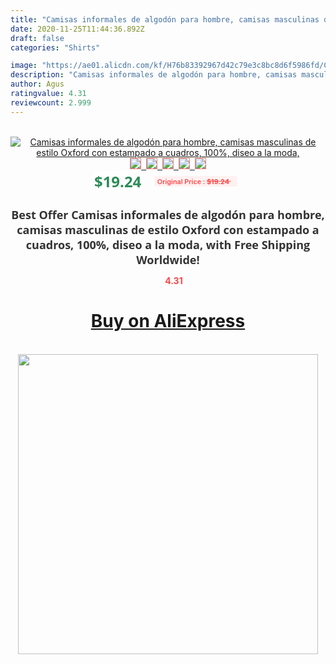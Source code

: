 ```yaml
---
title: "Camisas informales de algodón para hombre, camisas masculinas de estilo Oxford con estampado a cuadros, 100%, diseo a la moda,"
date: 2020-11-25T11:44:36.892Z
draft: false
categories: "Shirts"

image: "https://ae01.alicdn.com/kf/H76b83392967d42c79e3c8bc8d6f5986fd/Camisas-informales-de-algodón-para-hombre-camisas-masculinas-de-estilo-Oxford-con-estampado-a-cuadros-100.jpg"
description: "Camisas informales de algodón para hombre, camisas masculinas de estilo Oxford con estampado a cuadros, 100%, diseo a la moda,"
author: Agus
ratingvalue: 4.31
reviewcount: 2.999
---
```

<br>
<div style="text-align: center;">
<a href="https://s.click.aliexpress.com/e/_99fZlb" target="_blank" rel="nofollow noopener noreferrer"><img alt="Camisas informales de algodón para hombre, camisas masculinas de estilo Oxford con estampado a cuadros, 100%, diseo a la moda," class="magnifier-image" src="https://ae01.alicdn.com/kf/H76b83392967d42c79e3c8bc8d6f5986fd/Camisas-informales-de-algodón-para-hombre-camisas-masculinas-de-estilo-Oxford-con-estampado-a-cuadros-100.jpg_640x640.jpg">
<br>
<img style="border:1px solid salmon" src="https://ae01.alicdn.com/kf/H76b83392967d42c79e3c8bc8d6f5986fd/Camisas-informales-de-algodón-para-hombre-camisas-masculinas-de-estilo-Oxford-con-estampado-a-cuadros-100.jpg_120x120.jpg">&nbsp;&nbsp;<img style="border:1px solid salmon" src="https://ae01.alicdn.com/kf/H63f504be758643dd83eea95f04975607j/Camisas-informales-de-algodón-para-hombre-camisas-masculinas-de-estilo-Oxford-con-estampado-a-cuadros-100.jpg_120x120.jpg">&nbsp;&nbsp;<img style="border:1px solid salmon" src="https://ae01.alicdn.com/kf/Hccf1c4d5943f4a6199c386ee0e07686ey/Camisas-informales-de-algodón-para-hombre-camisas-masculinas-de-estilo-Oxford-con-estampado-a-cuadros-100.jpg_120x120.jpg">&nbsp;&nbsp;<img style="border:1px solid salmon" src="_120x120.jpg">&nbsp;&nbsp;<img style="border:1px solid salmon" src="https://ae01.alicdn.com/kf/Heb756aca352b413b882bf72593e3d75ag/Camisas-informales-de-algodón-para-hombre-camisas-masculinas-de-estilo-Oxford-con-estampado-a-cuadros-100.jpg_120x120.jpg"></a></div><br0>
<div style="text-align: center;"><span style="background-color: white; border: 0px; box-sizing: border-box; color: seagreen; display: inline-block; font-family: &quot;open sans&quot; , &quot;arial&quot; , &quot;helvetica&quot; , sans-serif , &quot;heiti&quot;; font-size: 24px; font-stretch: inherit; font-weight: 700; line-height: inherit; margin: 0px 10px 0px 0px; padding: 0px; vertical-align: middle;">$19.24 </span>
<span style="background: rgb(255 , 241 , 241); border-radius: 3px; border: 0px; box-sizing: border-box; color: #ff4747; display: inline-block; font-family: inherit; font-size: 12px; font-stretch: inherit; font-style: inherit; font-variant: inherit; font-weight: 600; line-height: inherit; margin: 0px; padding: 2px 5px; transform: scale(0.9); vertical-align: middle;">Original Price : <b style="text-decoration: line-through;">$19.24 </b> &nbsp;&nbsp;</span></div>
<h1 style="color: #333333; display: inline-block; font-family: &quot;open sans&quot; , &quot;arial&quot; , &quot;helvetica&quot; , sans-serif , &quot;heiti&quot;; font-size: 18px; font-stretch: inherit; font-weight: 700; text-align: center;">Best Offer Camisas informales de algodón para hombre, camisas masculinas de estilo Oxford con estampado a cuadros, 100%, diseo a la moda, with Free Shipping Worldwide!</h1>
<div style="color: #ff4747; text-align: center;">
<img src="https://4.bp.blogspot.com/-M0ZcTcb-5uY/XleCXlxnR4I/AAAAAAAAAEc/OrjgMkXV1oMQFaCRZj5HQwOCBcu3w1FegCPcBGAYYCw/s1600/star.png" style="height: 15px;">&nbsp;<b>4.31</b></div>
<div class="button_cont" align="center"><a class="buynow_a" href="https://s.click.aliexpress.com/e/_99fZlb" target="_blank" rel="nofollow noopener noreferrer"><H1>Buy on AliExpress</H1></a></div><br>
<div class="separator" style="clear: both; text-align: center;">
<img src="https://lh3.googleusercontent.com/-pTy5HemUv9M/XlePHvY0dAI/AAAAAAAAAE4/0nX5iRUoIWY8eMW9Dpxeirr157OZliDIgCLcBGAsYHQ/s1600/badge.gif" width="480">
</div>
